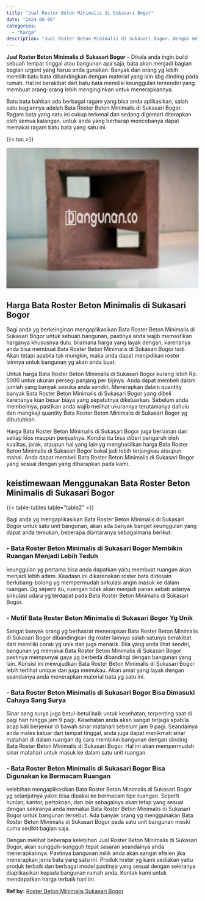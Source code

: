 ```yaml
---
title: "Jual Roster Beton Minimalis di Sukasari Bogor"
date: "2024-06-06"
categories: 
  - "harga"
description: "Jual Roster Beton Minimalis di Sukasari Bogor. Dengan melihat beberapa kelebihan Jual Roster Beton Minimalis di Sukasari Bogor, akan sungguh-sungguh tepat sa..."
---
```


**Jual Roster Beton Minimalis di Sukasari Bogor** – Dikala anda ingin build sebuah tempat tinggal atau bangunan apa saja, bata akan menjadi bagian bagian urgent yang harus anda gunakan. Banyak dari orang yg lebih memilih batu bata dibandingkan dengan material yang lain sbg dinding pada rumah. Hal ini berakibat dari batu bata memiliki keunggulan tersendiri yang membuat orang-orang lebih menginginkan untuk menerapkannya.

Batu bata bahkan ada berbagai ragam yang bisa anda aplikasikan, salah satu bagiannya adalah Bata Roster Beton Minimalis di Sukasari Bogor. Ragam bata yang satu ini cukup terkenal dan sedang digemari diterapkan oleh semua kalangan. untuk anda yang berharap mencobanya dapat memakai ragam batu bata yang satu ini.

{{< toc >}}

![Jual Roster Beton Minimalis di Sukasari Bogor](/images/bata-roster-minimalis-31.png)

## Harga Bata Roster Beton Minimalis di Sukasari Bogor

Bagi anda yg berkeinginan mengaplikasikan Bata Roster Beton Minimalis di Sukasari Bogor untuk sebuah bangunan, pastinya anda wajib memastikan harganya khususnya dulu. bilamana harga yang layak dengan, karenanya anda bisa membuat Bata Roster Beton Minimalis di Sukasari Bogor tadi. Akan tetapi apabila tak mungkin, maka anda dapat menjadikan roster lainnya untuk bangunan yg akan anda buat.

Untuk harga Bata Roster Beton Minimalis di Sukasari Bogor kurang lebih Rp. 5000 untuk ukuran persegi panjang per bijinya. Anda dapat membeli dalam jumlah yang banyak sesuka anda sendiri. Menerapkan dalam quantity banyak Bata Roster Beton Minimalis di Sukasari Bogor yang dibeli karenanya kian besar biaya yang sepatutnya dikeluarkan. Sebelum anda membelinya, pastikan anda wajib melihat ukurannya terutamanya dahulu dan mengkaji quantity Bata Roster Beton Minimalis di Sukasari Bogor yg dibutuhkan.

Harga Bata Roster Beton Minimalis di Sukasari Bogor juga berlainan dari setiap kios maupun penjualnya. Kondisi itu bisa diberi pengaruh oleh kualitas, jarak, ataupun hal yang lain yg menghasilkan harga Bata Roster Beton Minimalis di Sukasari Bogor bakal jadi lebih terjangkau ataupun mahal. Anda dapat membeli Bata Roster Beton Minimalis di Sukasari Bogor yang sesuai dengan yang diharapkan pada kami.

## keistimewaan Menggunakan Bata Roster Beton Minimalis di Sukasari Bogor

{{< table-tables table="table2" >}}

Bagi anda yg mengaplikasikan Bata Roster Beton Minimalis di Sukasari Bogor untuk satu unit bangunan, akan ada banyak banget keunggulan yang dapat anda temukan, beberapa diantaranya sebagaimana berikut:

### \- Bata Roster Beton Minimalis di Sukasari Bogor Membikin Ruangan Menjadi Lebih Teduh

keunggulan yg pertama bisa anda dapatkan yaitu membuat ruangan akan menjadi lebih adem. Keadaan ini dikarenakan roster bata didesain berlubang-bolong yg mempermudah sirkulasi angin masuk ke dalam ruangan. Dg seperti itu, ruangan tidak akan menjadi panas sebab adanya sirkulasi udara yg terdapat pada Bata Roster Beton Minimalis di Sukasari Bogor.

### \- Motif Bata Roster Beton Minimalis di Sukasari Bogor Yg Unik

Sangat banyak orang yg berhasrat menerapkan Bata Roster Beton Minimalis di Sukasari Bogor dibandingkan dg roster lainnya salah satunya berakibat dari memiliki corak yg unik dan juga menarik. Bila yang anda lihat sendiri, bangunan yg memakai Bata Roster Beton Minimalis di Sukasari Bogor pastinya mempunyai gaya yg berbeda dibandingi dengan bangunan yang lain. Konsisi ini mewujudkan Bata Roster Beton Minimalis di Sukasari Bogor lebih terlihat unique dan juga memukau. Akan amat yang layak dengan seandainya anda menerapkan material bata yg satu ini.

### \- Bata Roster Beton Minimalis di Sukasari Bogor Bisa Dimasuki Cahaya Sang Surya

Sinar sang surya juga betul-betul baik untuk kesehatan, terpenting saat di pagi hari hingga jam 9 pagi. Kesehatan anda akan sangat terjaga apabila acap kali berjemur di bawah sinar matahari sebelum jam 9 pagi. Seandainya anda males keluar dari tempat tinggal, anda juga dapat menikmati sinar matahari di dalam ruangan dg cara membikin bangunan dengan dinding Bata Roster Beton Minimalis di Sukasari Bogor. Hal ini akan mempermudah sinar matahari untuk masuk ke dalam satu unit ruangan.

### \- Bata Roster Beton Minimalis di Sukasari Bogor Bisa Digunakan ke Bermacam Ruangan

kelebihan mengaplikasikan Bata Roster Beton Minimalis di Sukasari Bogor yg selanjutnya yakni bisa dipakai ke bermacam tipe ruangan. Seperti hunian, kantor, pertokoan, dan lain sebagainya akan tetap yang sesuai dengan sekiranya anda memakai Bata Roster Beton Minimalis di Sukasari Bogor untuk bangunan tersebut. Ada banyak orang yg menggunakan Bata Roster Beton Minimalis di Sukasari Bogor pada satu unit bangunan meski cuma sedikit bagian saja.

Dengan melihat beberapa kelebihan Jual Roster Beton Minimalis di Sukasari Bogor, akan sungguh-sungguh tepat sasaran seandainya anda menerapkannya. Pastinya bangunan milik anda akan sangat efisien jika menerapkan jenis bata yang satu ini. Produk roster yg kami sediakan yaitu produk terbaik dan berbagai model pastinya yang sesuai dengan sekiranya diaplikasikan kepada bangunan rumah anda. Kontak kami untuk mendapatkan harga terbaik hari ini.

**Ref by:** [Roster Beton Minimalis Sukasari Bogor](https://id.wikipedia.org/wiki/Roster)
